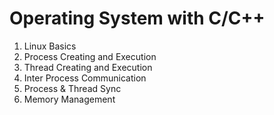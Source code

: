 # Operating System with C/C++

1. Linux Basics
2. Process Creating and Execution
3. Thread Creating and Execution
4. Inter Process Communication
5. Process & Thread Sync
6. Memory Management
